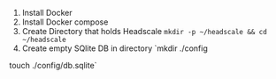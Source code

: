 1. Install Docker
2. Install Docker compose
3. Create Directory that holds Headscale
  `mkdir -p ~/headscale && cd ~/headscale`
4. Create empty SQlite DB in directory
  `mkdir ./config

  touch ./config/db.sqlite`
